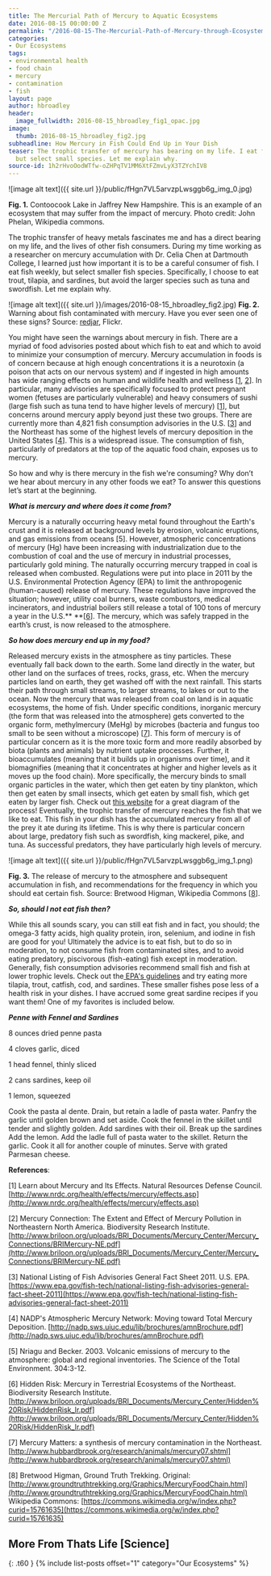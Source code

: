 ```yaml
---
title: The Mercurial Path of Mercury to Aquatic Ecosystems
date: 2016-08-15 00:00:00 Z
permalink: "/2016-08-15-The-Mercurial-Path-of-Mercury-through-Ecosystems-HBroadley/"
categories:
- Our Ecosystems
tags:
- environmental health
- food chain
- mercury
- contamination
- fish
layout: page
author: hbroadley
header:
  image_fullwidth: 2016-08-15_hbroadley_fig1_opac.jpg
image:
  thumb: 2016-08-15_hbroadley_fig2.jpg
subheadline: How Mercury in Fish Could End Up in Your Dish
teaser: The trophic transfer of mercury has bearing on my life. I eat fish regularly,
  but select small species. Let me explain why.
source-id: 1h2rHvoOodWTfw-oZHPqTV1MM6XtFZmvLyX3TZYchIV8
---
```


![image alt text]({{ site.url }}/public/fHgn7VL5arvzpLwsggb6g_img_0.jpg)

**Fig. 1.** Contoocook Lake in Jaffrey New Hampshire. This is an example of an ecosystem that may suffer from the impact of mercury. Photo credit: John Phelan, Wikipedia commons.

The trophic transfer of heavy metals fascinates me and has a direct bearing on my life, and the lives of other fish consumers.  During my time working as a researcher on mercury accumulation with Dr. Celia Chen at Dartmouth College, I learned just how important it is to be a careful consumer of fish.  I eat fish weekly, but select smaller fish species.  Specifically, I choose to eat trout, tilapia, and sardines, but avoid the larger species such as tuna and swordfish.  Let me explain why.   

  
![image alt text]({{ site.url }}/images/2016-08-15_hbroadley_fig2.jpg)
**Fig. 2.** Warning about fish contaminated with mercury. Have you ever seen one of these signs? Source: [redjar](https://www.flickr.com/photos/redjar/131668337), Flickr.

You might have seen the warnings about mercury in fish.  There are a myriad of food advisories posted about which fish to eat and which to avoid to minimize your consumption of mercury.  Mercury accumulation in foods is of concern because at high enough concentrations it is a neurotoxin (a poison that acts on our nervous system) and if ingested in high amounts has wide ranging effects on human and wildlife health and wellness [[1](http://www.nrdc.org/health/effects/mercury/effects.asp), [2](http://www.briloon.org/uploads/BRI_Documents/Mercury_Center/Mercury_Connections/BRIMercury-NE.pdf)]. In particular, many advisories are  specifically focused to protect pregnant women (fetuses are particularly vulnerable) and heavy consumers of sushi (large fish such as tuna tend to have higher levels of mercury) [[1](http://www.nrdc.org/health/effects/mercury/effects.asp)], but concerns around mercury apply beyond just these two groups.  There are currently more than 4,821 fish consumption advisories in the U.S. [[3](https://www.epa.gov/fish-tech/national-listing-fish-advisories-general-fact-sheet-2011)] and the Northeast has some of the highest levels of mercury deposition in the United States [[4](http://nadp.sws.uiuc.edu/lib/brochures/amnBrochure.pdf)]. This is a widespread issue. The consumption of fish, particularly of predators at the top of the aquatic food chain, exposes us to mercury.

So how and why is there mercury in the fish we're consuming?  Why don’t we hear about mercury in any other foods we eat?  To answer this questions let’s start at the beginning.  

**_What is mercury and where does it come from?_**

Mercury is a naturally occurring heavy metal found throughout the Earth's crust and it is released at background levels by erosion,  volcanic eruptions, and gas emissions from oceans [5].  However, atmospheric concentrations of mercury (Hg) have been increasing with industrialization due to the combustion of coal and the use of mercury in industrial processes, particularly gold mining.  The naturally occurring mercury trapped in coal is released when combusted.  Regulations were put into place in 2011 by the U.S. Environmental Protection Agency (EPA) to limit the anthropogenic (human-caused) release of mercury. These regulations have improved the situation; however, utility coal burners, waste combustors, medical incinerators, and industrial boilers still release a total of 100 tons of mercury a year in the U.S.** **[[6](http://www.briloon.org/uploads/BRI_Documents/Mercury_Center/Hidden%20Risk/HiddenRisk_lr.pdf)]. The mercury, which was safely trapped in the earth’s crust, is now released to the atmosphere. 

**_So how does mercury end up in my food?_**

Released mercury exists in the atmosphere as tiny particles.  These eventually fall back down to the earth.  Some land directly in the water, but other land on the surfaces of trees, rocks, grass, etc.  When the mercury particles land on earth, they get washed off with the next rainfall.  This starts their path through small streams, to larger streams, to lakes or out to the ocean. Now the mercury that was released from coal on land is in aquatic ecosystems, the home of fish.  Under specific conditions, inorganic mercury (the form that was released into the atmosphere) gets converted to the organic form, methylmercury (MeHg) by microbes (bacteria and fungus too small to be seen without a microscope) [[7](http://www.hubbardbrook.org/research/animals/mercury07.shtml)].  This form of mercury is of particular concern as it is the more toxic form and more readily absorbed by biota (plants and animals) by nutrient uptake processes.  Further, it bioaccumulates (meaning that it builds up in organisms over time), and it biomagnifies (meaning that it concentrates at higher and higher levels as it moves up the food chain).  More specifically, the mercury binds to small organic particles in the water, which then get eaten by tiny plankton, which then get eaten by small insects, which get eaten by small fish, which get eaten by larger fish.  Check out [this website](http://www.hubbardbrook.org/research/animals/mercury07.shtml) for a great diagram of the process!  Eventually, the trophic transfer of mercury reaches the fish that we like to eat. This fish in your dish has the accumulated mercury from all of the prey it ate during its lifetime.  This is why there is particular concern about large, predatory fish such as swordfish, king mackerel, pike, and tuna. As successful predators, they have particularly high levels of mercury.

![image alt text]({{ site.url }}/public/fHgn7VL5arvzpLwsggb6g_img_1.png)

**Fig. 3.** The release of mercury to the atmosphere and subsequent accumulation in fish, and recommendations for the frequency in which you should eat certain fish.  Source: Bretwood Higman, Wikipedia Commons [[8](https://en.wikipedia.org/wiki/Mercury_in_fish#/media/File:MercuryFoodChain-01.png)].


**_So, should I not eat fish then?_**

While this all sounds scary, you can still eat fish and in fact, you should; the omega-3 fatty acids, high quality protein, iron, selenium, and iodine in fish are good for you!  Ultimately the advice is to eat fish, but to do so in moderation, to not consume fish from contaminated sites, and to avoid eating predatory, piscivorous (fish-eating) fish except in moderation.  Generally, fish consumption advisories recommend small fish and fish at lower trophic levels. Check out the[ EPA's guidelines](https://www.epa.gov/fish-tech/national-listing-fish-advisories-general-fact-sheet-2011#basic) and try eating more tilapia, trout, catfish, cod, and sardines. These smaller fishes pose less of a health risk in your dishes.  I have accrued some great sardine recipes if you want them!  One of my favorites is included below. 

**_Penne with Fennel and Sardines_**

8 ounces dried penne pasta

4 cloves garlic, diced 

1 head fennel, thinly sliced 

2 cans sardines, keep oil 

1 lemon, squeezed 

Cook the pasta al dente.  Drain, but retain a ladle of pasta water.  Panfry the garlic until golden brown and set aside.  Cook the fennel in the skillet until tender and slightly golden.  Add sardines with their oil. Break up the sardines Add the lemon. Add the ladle full of pasta water to the skillet.  Return the garlic.  Cook it all for another couple of minutes.  Serve with grated Parmesan cheese.    

**References**:

[1] Learn about Mercury and Its Effects.  Natural Resources Defense Council.  [http://www.nrdc.org/health/effects/mercury/effects.asp](http://www.nrdc.org/health/effects/mercury/effects.asp)  

[2] Mercury Connection: The Extent and Effect of Mercury Pollution in Northeastern North America.  Biodiversity Research Institute. [http://www.briloon.org/uploads/BRI_Documents/Mercury_Center/Mercury_Connections/BRIMercury-NE.pdf](http://www.briloon.org/uploads/BRI_Documents/Mercury_Center/Mercury_Connections/BRIMercury-NE.pdf)     

[3] National Listing of Fish Advisories General Fact Sheet 2011. U.S. EPA. [https://www.epa.gov/fish-tech/national-listing-fish-advisories-general-fact-sheet-2011](https://www.epa.gov/fish-tech/national-listing-fish-advisories-general-fact-sheet-2011) 

[4] NADP's Atmospheric Mercury Network: Moving toward Total Mercury Deposition.  [http://nadp.sws.uiuc.edu/lib/brochures/amnBrochure.pdf](http://nadp.sws.uiuc.edu/lib/brochures/amnBrochure.pdf)  

[5] Nriagu and Becker. 2003. Volcanic emissions of mercury to the atmosphere: global and regional inventories. The Science of the Total Environment. 304:3-12.  

[6] Hidden Risk: Mercury in Terrestrial Ecosystems of the Northeast.  Biodiversity Research Institute. [http://www.briloon.org/uploads/BRI_Documents/Mercury_Center/Hidden%20Risk/HiddenRisk_lr.pdf](http://www.briloon.org/uploads/BRI_Documents/Mercury_Center/Hidden%20Risk/HiddenRisk_lr.pdf) 

[7] Mercury Matters: a synthesis of mercury contamination in the Northeast. [http://www.hubbardbrook.org/research/animals/mercury07.shtml](http://www.hubbardbrook.org/research/animals/mercury07.shtml)   

[8] Bretwood Higman, Ground Truth Trekking. Original:[http://www.groundtruthtrekking.org/Graphics/MercuryFoodChain.html](http://www.groundtruthtrekking.org/Graphics/MercuryFoodChain.html) Wikipedia Commons: [https://commons.wikimedia.org/w/index.php?curid=15761635](https://commons.wikimedia.org/w/index.php?curid=15761635) 

## More From Thats Life [Science]
{: .t60 }
{% include list-posts offset="1" category="Our Ecosystems" %}
